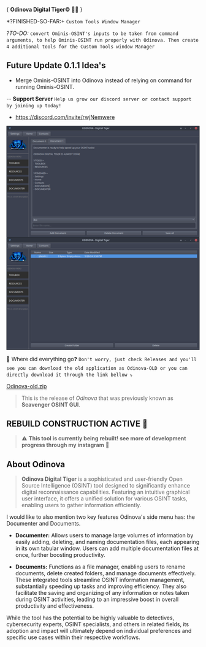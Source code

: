 { **Odinova Digital Tiger©️** 🕵️‍♂️ }

*?FINISHED-SO-FAR:+ `Custom Tools Window Manager`

*?TO-DO:* `convert Ominis-OSINT's inputs to be taken from command arguments, to help Ominis-OSINT run properly with Odinova. Then create 4 additional tools for the Custom Tools window Manager`

## Future Update 0.1.1 Idea's 
- Merge Ominis-OSINT into Odinova instead of relying on command for running Ominis-OSINT.

-- **Support Server** `Help us grow our discord server or contact support by joining up today!` 
- https://discord.com/invite/rwjNemwere

<img src="img/upcoming1.png" alt="Odinova Digital Tiger - Screenshot" style="max-width: 100%; height: auto; display: block; margin: 0 auto;">
<img src="img/upcoming2.png" alt="Odinova Digital Tiger - Screenshot" style="max-width: 100%; height: auto; display: block; margin: 0 auto;">


🤔 Where did everything go❓️ `Don't worry, just check Releases and you'll see you can download the old application as Odinova-OLD or you can directly download it through the link bellow ⤵️`

[Odinova-old.zip](https://github.com/AnonCatalyst/Odinova/files/15425823/Odinova-old.zip)
> This is the release of _Odinova_ that was previously known as **Scavenger OSINT GUI**.


## REBUILD CONSTRUCTION ACTIVE 🚧 
> ⚠️ **This tool is currently being rebuilt! see more of development progress through my instagram** 💪 
## About Odinova 

> **Odinova Digital Tiger** is a sophisticated and user-friendly Open Source Intelligence (OSINT) tool designed to significantly enhance digital reconnaissance capabilities. Featuring an intuitive graphical user interface, it offers a unified solution for various OSINT tasks, enabling users to gather information efficiently. 

I would like to also mention two key features Odinova's side menu has: the Documenter and Documents.

- **Documenter:** Allows users to manage large volumes of information by easily adding, deleting, and naming documentation files, each appearing in its own tabular window. Users can add multiple documentation files at once, further boosting productivity.

- **Documents:** Functions as a file manager, enabling users to rename documents, delete created folders, and manage documents effectively. These integrated tools streamline OSINT information management, substantially speeding up tasks and improving efficiency. They also facilitate the saving and organizing of any information or notes taken during OSINT activities, leading to an impressive boost in overall productivity and effectiveness.

While the tool has the potential to be highly valuable to detectives, cybersecurity experts, OSINT specialists, and others in related fields, its adoption and impact will ultimately depend on individual preferences and specific use cases within their respective workflows.
